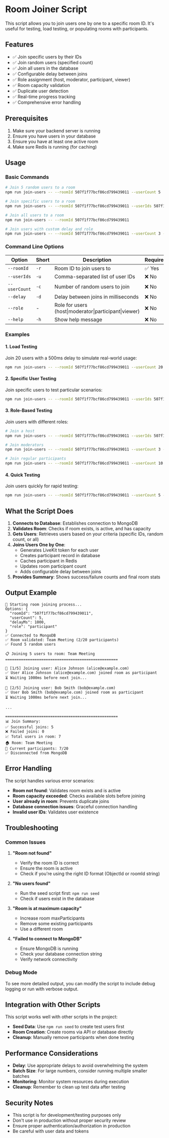# Room Joiner Script

This script allows you to join users one by one to a specific room ID. It's useful for testing, load testing, or populating rooms with participants.

## Features

- ✅ Join specific users by their IDs
- ✅ Join random users (specified count)
- ✅ Join all users in the database
- ✅ Configurable delay between joins
- ✅ Role assignment (host, moderator, participant, viewer)
- ✅ Room capacity validation
- ✅ Duplicate user detection
- ✅ Real-time progress tracking
- ✅ Comprehensive error handling

## Prerequisites

1. Make sure your backend server is running
2. Ensure you have users in your database
3. Ensure you have at least one active room
4. Make sure Redis is running (for caching)

## Usage

### Basic Commands

```bash
# Join 5 random users to a room
npm run join-users -- --roomId 507f1f77bcf86cd799439011 --userCount 5

# Join specific users to a room
npm run join-users -- --roomId 507f1f77bcf86cd799439011 --userIds 507f1f77bcf86cd799439012,507f1f77bcf86cd799439013

# Join all users to a room
npm run join-users -- --roomId 507f1f77bcf86cd799439011

# Join users with custom delay and role
npm run join-users -- --roomId 507f1f77bcf86cd799439011 --userCount 3 --delay 2000 --role moderator
```

### Command Line Options

| Option | Short | Description | Required | Default |
|--------|-------|-------------|----------|---------|
| `--roomId` | `-r` | Room ID to join users to | ✅ Yes | - |
| `--userIds` | `-u` | Comma-separated list of user IDs | ❌ No | All users |
| `--userCount` | `-c` | Number of random users to join | ❌ No | All users |
| `--delay` | `-d` | Delay between joins in milliseconds | ❌ No | 1000ms |
| `--role` | - | Role for users (host\|moderator\|participant\|viewer) | ❌ No | participant |
| `--help` | `-h` | Show help message | ❌ No | - |

### Examples

#### 1. Load Testing
Join 20 users with a 500ms delay to simulate real-world usage:
```bash
npm run join-users -- --roomId 507f1f77bcf86cd799439011 --userCount 20 --delay 500
```

#### 2. Specific User Testing
Join specific users to test particular scenarios:
```bash
npm run join-users -- --roomId 507f1f77bcf86cd799439011 --userIds 507f1f77bcf86cd799439012,507f1f77bcf86cd799439013,507f1f77bcf86cd799439014
```

#### 3. Role-Based Testing
Join users with different roles:
```bash
# Join a host
npm run join-users -- --roomId 507f1f77bcf86cd799439011 --userIds 507f1f77bcf86cd799439012 --role host

# Join moderators
npm run join-users -- --roomId 507f1f77bcf86cd799439011 --userCount 3 --role moderator

# Join regular participants
npm run join-users -- --roomId 507f1f77bcf86cd799439011 --userCount 10 --role participant
```

#### 4. Quick Testing
Join users quickly for rapid testing:
```bash
npm run join-users -- --roomId 507f1f77bcf86cd799439011 --userCount 5 --delay 100
```

## What the Script Does

1. **Connects to Database**: Establishes connection to MongoDB
2. **Validates Room**: Checks if room exists, is active, and has capacity
3. **Gets Users**: Retrieves users based on your criteria (specific IDs, random count, or all)
4. **Joins Users One by One**:
   - Generates LiveKit token for each user
   - Creates participant record in database
   - Caches participant in Redis
   - Updates room participant count
   - Adds configurable delay between joins
5. **Provides Summary**: Shows success/failure counts and final room stats

## Output Example

```
🚀 Starting room joining process...
Options: {
  "roomId": "507f1f77bcf86cd799439011",
  "userCount": 5,
  "delayMs": 1000,
  "role": "participant"
}
✅ Connected to MongoDB
✅ Room validated: Team Meeting (2/20 participants)
✅ Found 5 random users

📋 Joining 5 users to room: Team Meeting
==================================================

👤 [1/5] Joining user: Alice Johnson (alice@example.com)
✅ User Alice Johnson (alice@example.com) joined room as participant
⏳ Waiting 1000ms before next join...

👤 [2/5] Joining user: Bob Smith (bob@example.com)
✅ User Bob Smith (bob@example.com) joined room as participant
⏳ Waiting 1000ms before next join...

...

==================================================
📊 Join Summary:
✅ Successful joins: 5
❌ Failed joins: 0
📈 Total users in room: 7
🏠 Room: Team Meeting
👥 Current participants: 7/20
✅ Disconnected from MongoDB
```

## Error Handling

The script handles various error scenarios:

- **Room not found**: Validates room exists and is active
- **Room capacity exceeded**: Checks available slots before joining
- **User already in room**: Prevents duplicate joins
- **Database connection issues**: Graceful connection handling
- **Invalid user IDs**: Validates user existence

## Troubleshooting

### Common Issues

1. **"Room not found"**
   - Verify the room ID is correct
   - Ensure the room is active
   - Check if you're using the right ID format (ObjectId or roomId string)

2. **"No users found"**
   - Run the seed script first: `npm run seed`
   - Check if users exist in the database

3. **"Room is at maximum capacity"**
   - Increase room maxParticipants
   - Remove some existing participants
   - Use a different room

4. **"Failed to connect to MongoDB"**
   - Ensure MongoDB is running
   - Check your database connection string
   - Verify network connectivity

### Debug Mode

To see more detailed output, you can modify the script to include debug logging or run with verbose output.

## Integration with Other Scripts

This script works well with other scripts in the project:

- **Seed Data**: Use `npm run seed` to create test users first
- **Room Creation**: Create rooms via API or database directly
- **Cleanup**: Manually remove participants when done testing

## Performance Considerations

- **Delay**: Use appropriate delays to avoid overwhelming the system
- **Batch Size**: For large numbers, consider running multiple smaller batches
- **Monitoring**: Monitor system resources during execution
- **Cleanup**: Remember to clean up test data after testing

## Security Notes

- This script is for development/testing purposes only
- Don't use in production without proper security review
- Ensure proper authentication/authorization in production
- Be careful with user data and tokens

